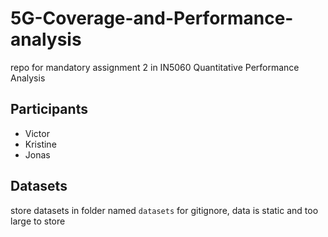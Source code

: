 # 5G-Coverage-and-Performance-analysis
repo for mandatory assignment 2 in IN5060 Quantitative Performance Analysis

## Participants
- Victor
- Kristine
- Jonas

## Datasets
store datasets in folder named ```datasets``` for gitignore, data is static and too large to store
